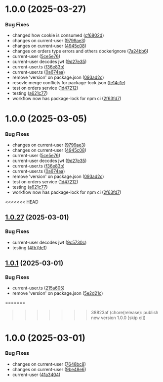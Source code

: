 # 1.0.0 (2025-03-27)


### Bug Fixes

* changed how cookie is consumed ([cf6802d](https://github.com/TwiceBoogie/ticketing/commit/cf6802d73d70df7c720d951f140cf06d6df20cce))
* changes on current-user ([9799ae3](https://github.com/TwiceBoogie/ticketing/commit/9799ae3f19b80b2724c77498ab5d79b3a54b7d89))
* changes on current-user ([4945c08](https://github.com/TwiceBoogie/ticketing/commit/4945c087a21b83b5494421d63bcac1b14dc8acc8))
* changes on orders type errors and others dockerignore ([7a24bb6](https://github.com/TwiceBoogie/ticketing/commit/7a24bb63ef40992f15f071711f24687c1d1fdfe4))
* current-user ([5ce5e76](https://github.com/TwiceBoogie/ticketing/commit/5ce5e76f66c6f4a57fd77a0f4985d851f6548fcc))
* current-user decodes jwt ([9d27e35](https://github.com/TwiceBoogie/ticketing/commit/9d27e3581ce80c1c0c84165b961543c2736a130c))
* current-user.ts ([f36e83b](https://github.com/TwiceBoogie/ticketing/commit/f36e83bdd23329b62833da9666e21e5085baecda))
* current-user.ts ([0a674aa](https://github.com/TwiceBoogie/ticketing/commit/0a674aaed3183e46ed5c4c9c7d03db3fd9e1956c))
* remove 'version' on package.json ([093ad2c](https://github.com/TwiceBoogie/ticketing/commit/093ad2c7657637771be82ce8d89fd1e9e589b195))
* resovle merge conflicts for package-lock.json ([fe14c1e](https://github.com/TwiceBoogie/ticketing/commit/fe14c1e2267e240f0adccda5d5afe30272d6f2a7))
* test on orders service ([1d47212](https://github.com/TwiceBoogie/ticketing/commit/1d472126a0a6772773a2eb5f6d69ebf2db1428dc))
* testing ([a621c77](https://github.com/TwiceBoogie/ticketing/commit/a621c773b0ea99bf03e6b207f1d293445ed3360c))
* workflow now has package-lock for npm ci ([2f63fd7](https://github.com/TwiceBoogie/ticketing/commit/2f63fd72e72ffed4a5c20ba19a6b6adcf5dec173))

# 1.0.0 (2025-03-05)


### Bug Fixes

* changes on current-user ([9799ae3](https://github.com/TwiceBoogie/ticketing/commit/9799ae3f19b80b2724c77498ab5d79b3a54b7d89))
* changes on current-user ([4945c08](https://github.com/TwiceBoogie/ticketing/commit/4945c087a21b83b5494421d63bcac1b14dc8acc8))
* current-user ([5ce5e76](https://github.com/TwiceBoogie/ticketing/commit/5ce5e76f66c6f4a57fd77a0f4985d851f6548fcc))
* current-user decodes jwt ([9d27e35](https://github.com/TwiceBoogie/ticketing/commit/9d27e3581ce80c1c0c84165b961543c2736a130c))
* current-user.ts ([f36e83b](https://github.com/TwiceBoogie/ticketing/commit/f36e83bdd23329b62833da9666e21e5085baecda))
* current-user.ts ([0a674aa](https://github.com/TwiceBoogie/ticketing/commit/0a674aaed3183e46ed5c4c9c7d03db3fd9e1956c))
* remove 'version' on package.json ([093ad2c](https://github.com/TwiceBoogie/ticketing/commit/093ad2c7657637771be82ce8d89fd1e9e589b195))
* test on orders service ([1d47212](https://github.com/TwiceBoogie/ticketing/commit/1d472126a0a6772773a2eb5f6d69ebf2db1428dc))
* testing ([a621c77](https://github.com/TwiceBoogie/ticketing/commit/a621c773b0ea99bf03e6b207f1d293445ed3360c))
* workflow now has package-lock for npm ci ([2f63fd7](https://github.com/TwiceBoogie/ticketing/commit/2f63fd72e72ffed4a5c20ba19a6b6adcf5dec173))

<<<<<<< HEAD
## [1.0.27](https://github.com/TwiceBoogie/ticketing/compare/v1.0.26...v1.0.27) (2025-03-01)


### Bug Fixes

* current-user decodes jwt ([9c5730c](https://github.com/TwiceBoogie/ticketing/commit/9c5730cda98c810318f5ba12bffc0c4769a3df6f))
* testing ([4fb7de1](https://github.com/TwiceBoogie/ticketing/commit/4fb7de1c48025cf7fbfd4c9b7b9c1946397d99df))

## [1.0.1](https://github.com/TwiceBoogie/ticketing/compare/v1.0.0...v1.0.1) (2025-03-01)


### Bug Fixes

* current-user.ts ([215a605](https://github.com/TwiceBoogie/ticketing/commit/215a60518f54406e25aa027d23c136064241ae24))
* remove 'version' on package.json ([5e2d21c](https://github.com/TwiceBoogie/ticketing/commit/5e2d21c8b8ea27630409632665d78f6ce73f19f0))

=======
>>>>>>> 38823af (chore(release): publish new version 1.0.0 [skip ci])
# 1.0.0 (2025-03-01)


### Bug Fixes

* changes on current-user ([7648bc8](https://github.com/TwiceBoogie/ticketing/commit/7648bc826ecac06843d8ab85031e43f60e5e03c8))
* changes on current-user ([9be48e6](https://github.com/TwiceBoogie/ticketing/commit/9be48e6d83509d326518a5fef1fa214de0839568))
* current-user ([41a3404](https://github.com/TwiceBoogie/ticketing/commit/41a3404230929cd4ec834d55528c730176a70f30))
